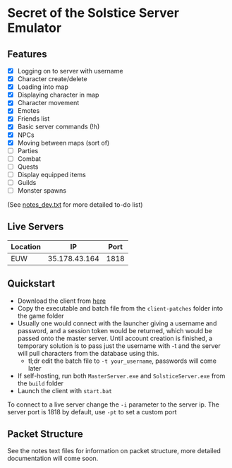 # Secret of the Solstice Server Emulator

## Features

- [x] Logging on to server with username
- [x] Character create/delete
- [x] Loading into map
- [x] Displaying character in map
- [x] Character movement
- [x] Emotes
- [x] Friends list
- [x] Basic server commands (!h)
- [x] NPCs
- [x] Moving between maps (sort of)
- [ ] Parties
- [ ] Combat
- [ ] Quests
- [ ] Display equipped items
- [ ] Guilds
- [ ] Monster spawns

(See [notes_dev.txt](notes_dev.txt) for more detailed to-do list)

## Live Servers

| Location	| IP				| Port		|
| --------- | ----------------- | --------- |
| EUW		| 35.178.43.164		| 1818		|

## Quickstart

- Download the client from [here](https://www.fileplanet.com/183005/180000/fileinfo/Secret-of-the-Solstice-Client)
- Copy the executable and batch file from the `client-patches` folder into the game folder
- Usually one would connect with the launcher giving a username and password, and a session token would be returned, which would be passed onto the master server. Until account creation is finished, a temporary solution is to pass just the username with -t and the server will pull characters from the database using this.
	- tl;dr edit the batch file to `-t your_username`, passwords will come later
- If self-hosting, run both `MasterServer.exe` and `SolsticeServer.exe` from the `build` folder
- Launch the client with `start.bat`

To connect to a live server change the `-i` parameter to the server ip. The server port is 1818 by default, use `-pt` to set a custom port

## Packet Structure

See the notes text files for information on packet structure, more detailed documentation will come soon.
